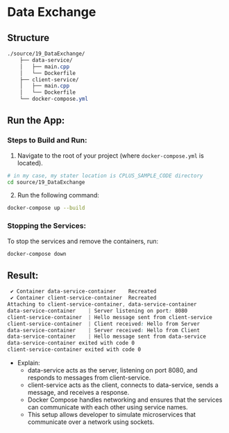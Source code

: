 # Data Exchange

## Structure

```css
./source/19_DataExchange/
    ├── data-service/
    │   ├── main.cpp
    │   └── Dockerfile
    ├── client-service/
    │   ├── main.cpp
    │   └── Dockerfile
    └── docker-compose.yml
```

## Run the App:

### Steps to Build and Run:

1. Navigate to the root of your project (where `docker-compose.yml` is located).

```bash
# in my case, my stater location is CPLUS_SAMPLE_CODE directory
cd source/19_DataExchange
```

2. Run the following command:

```bash
docker-compose up --build
```

### Stopping the Services:

To stop the services and remove the containers, run:

```bash
docker-compose down
```

## Result:

```css
 ✔ Container data-service-container    Recreated                                             0.0s 
 ✔ Container client-service-container  Recreated                                             0.0s 
Attaching to client-service-container, data-service-container
data-service-container    | Server listening on port: 8080
client-service-container  | Hello message sent from client-service
client-service-container  | Client received: Hello from Server
data-service-container    | Server received: Hello from Client
data-service-container    | Hello message sent from data-service
data-service-container exited with code 0
client-service-container exited with code 0
```

- Explain:
    - data-service acts as the server, listening on port 8080, and responds to messages from client-service.
    - client-service acts as the client, connects to data-service, sends a message, and receives a response.
    - Docker Compose handles networking and ensures that the services can communicate with each other using service
      names.
    - This setup allows developer to simulate microservices that communicate over a network using sockets.